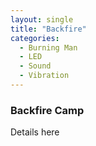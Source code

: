 ```yaml
---
layout: single
title: "Backfire"
categories:
  - Burning Man
  - LED
  - Sound
  - Vibration
---
```


### Backfire Camp

Details here